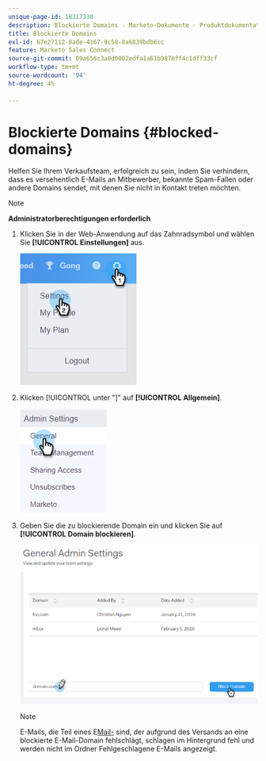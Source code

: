 ```yaml
---
unique-page-id: 18317338
description: Blockierte Domains - Marketo-Dokumente - Produktdokumentation
title: Blockierte Domains
exl-id: 67e27112-8ade-4167-9c58-8a6839bdb6cc
feature: Marketo Sales Connect
source-git-commit: 09a656c3a0d0002edfa1a61b987bff4c1dff33cf
workflow-type: tm+mt
source-wordcount: '94'
ht-degree: 4%

---
```


# Blockierte Domains {#blocked-domains}

Helfen Sie Ihrem Verkaufsteam, erfolgreich zu sein, indem Sie verhindern, dass es versehentlich E-Mails an Mitbewerber, bekannte Spam-Fallen oder andere Domains sendet, mit denen Sie nicht in Kontakt treten möchten.

>[!NOTE]
>
>**Administratorberechtigungen erforderlich**

1. Klicken Sie in der Web-Anwendung auf das Zahnradsymbol und wählen Sie **[!UICONTROL Einstellungen]** aus.

   ![](assets/one-3.png)

1. Klicken [!UICONTROL  unter &quot;]&quot; auf **[!UICONTROL Allgemein]**.

   ![](assets/two-3.png)

1. Geben Sie die zu blockierende Domain ein und klicken Sie auf **[!UICONTROL Domain blockieren]**.

   ![](assets/three-3.png)

   >[!NOTE]
   >
   >E-Mails, die Teil eines E[Mail-](/help/marketo/product-docs/marketo-sales-connect/email/using-the-compose-window/sending-emails-via-group-email.md) sind, der aufgrund des Versands an eine blockierte E-Mail-Domain fehlschlägt, schlagen im Hintergrund fehl und werden nicht im Ordner Fehlgeschlagene E-Mails angezeigt.
